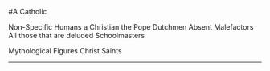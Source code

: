 #A Catholic

Non-Specific Humans
a Christian
the Pope
Dutchmen
Absent Malefactors
All those that are deluded
Schoolmasters

Mythological Figures
Christ
Saints


---


